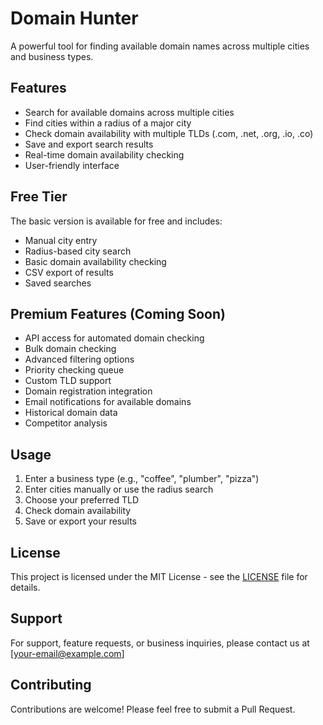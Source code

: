 # Domain Hunter

A powerful tool for finding available domain names across multiple cities and business types.

## Features

- Search for available domains across multiple cities
- Find cities within a radius of a major city
- Check domain availability with multiple TLDs (.com, .net, .org, .io, .co)
- Save and export search results
- Real-time domain availability checking
- User-friendly interface

## Free Tier

The basic version is available for free and includes:
- Manual city entry
- Radius-based city search
- Basic domain availability checking
- CSV export of results
- Saved searches

## Premium Features (Coming Soon)

- API access for automated domain checking
- Bulk domain checking
- Advanced filtering options
- Priority checking queue
- Custom TLD support
- Domain registration integration
- Email notifications for available domains
- Historical domain data
- Competitor analysis

## Usage

1. Enter a business type (e.g., "coffee", "plumber", "pizza")
2. Enter cities manually or use the radius search
3. Choose your preferred TLD
4. Check domain availability
5. Save or export your results

## License

This project is licensed under the MIT License - see the [LICENSE](LICENSE) file for details.

## Support

For support, feature requests, or business inquiries, please contact us at [your-email@example.com]

## Contributing

Contributions are welcome! Please feel free to submit a Pull Request.

